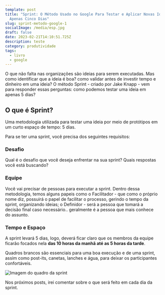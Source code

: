 ```yaml
---
template: post
title: "Sprint: O Método Usado no Google Para Testar e Aplicar Novas Ideias Em
  Apenas Cinco Dias"
slug: sprint-metodo-google-1
socialImage: /media/esp.jpg
draft: false
date: 2023-02-21T14:10:51.725Z
description: teste
category: produtividade
tags:
  - livro
  - google
---
```

O﻿ que não falta nas organizações são ideias para serem executadas. Mas como identificar que a ideia é boa? como validar antes de investir tempo e dinheiro em uma ideia? O método Sprint - criado por Jake Knapp - vem para responder essas perguntas: como podemos testar uma ideia em apenas 5 dias?

## O que é Sprint?

Uma metodologia utilizada para testar uma ideia por meio de protótipos em um curto espaço de tempo: 5 dias.

P﻿ara se ter uma sprint, você precisa dos seguintes requisitos:

### Desafio

Q﻿ual é o desafio que você deseja enfrentar na sua sprint? Quais respostas você está buscando?

### E﻿quipe

V﻿ocê vai precisar de pessoas para executar a sprint. Dentro dessa metodologia, temos alguns papeis como o Facilitador - que como o próprio nome diz, possuirá o papel de facilitar o processo, gerindo o tempo da sprint, organizando ideias; o Definidor - será a pessoa que tomará a decisão final caso necessário.. geralmente é a pessoa que mais conhece do assunto.

### T﻿empo e Espaço

A﻿ sprint levará 5 dias, logo, deverá ficar claro que os membros da equipe ficarão focados nela **das 10 horas da manhã até as 5 horas da tarde**.

Q﻿uadros brancos são essenciais para uma boa execução e de uma sprint, assim como post-its, canetas, lanches e água, para deixar os participantes confortáveis.

![Imagem do quadro da sprint](/media/sprint.jpeg "Imagem do quadro da sprint")

N﻿os próximos posts, irei comentar sobre o que será feito em cada dia da sprint.